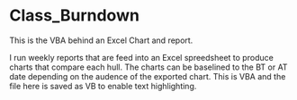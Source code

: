 # Class_Burndown
This is the VBA behind an Excel Chart and report.

I run weekly reports that are feed into an Excel spreedsheet to produce charts that compare each hull. The charts can be baselined to the BT or AT date depending on the audence of the exported chart. This is VBA and the file here is saved as VB to enable text highlighting.
